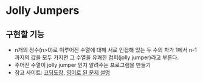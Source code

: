 # Jolly Jumpers

## 구현할 기능
- n개의 정수(n>0)로 이루어진 수열에 대해 서로 인접해 있는 두 수의 차가 1에서 n-1까지의 값을 모두 가지면
그 수열을 유쾌한 점퍼(jolly jumper)라고 부른다.
- 주어진 수열이 jolly jumper 인지 알려주는 프로그램을 만들기
- 참고 사이트: [코딩도장](http://codingdojang.com/scode/424), [영어로 된 문제 설명](http://users.csc.calpoly.edu/~jdalbey/301/Labs/JollyJumpers.html?fbclid=IwAR2Cq8WMm7xu6XEkhVmwne1XP1HALgQ9vRTcT8t0B_MVUptGu8QlFFrWDfM)

